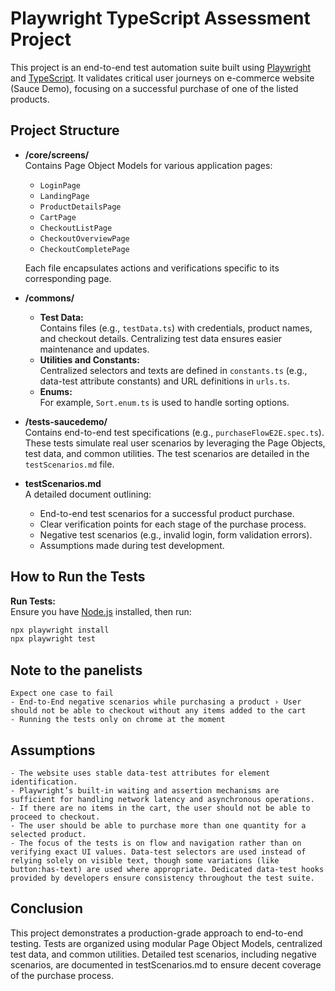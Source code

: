 # Playwright TypeScript Assessment Project

This project is an end-to-end test automation suite built using [Playwright](https://playwright.dev/) and [TypeScript](https://www.typescriptlang.org/). It validates critical user journeys on e-commerce website (Sauce Demo), focusing on a successful purchase of one of the listed products.

## Project Structure

- **/core/screens/**  
  Contains Page Object Models for various application pages:
  - `LoginPage`
  - `LandingPage`
  - `ProductDetailsPage`
  - `CartPage`
  - `CheckoutListPage`
  - `CheckoutOverviewPage`
  - `CheckoutCompletePage`  

  Each file encapsulates actions and verifications specific to its corresponding page.

- **/commons/**  
  - **Test Data:**  
    Contains files (e.g., `testData.ts`) with credentials, product names, and checkout details. Centralizing test data ensures easier maintenance and updates.
  - **Utilities and Constants:**  
    Centralized selectors and texts are defined in `constants.ts` (e.g., data-test attribute constants) and URL definitions in `urls.ts`.
  - **Enums:**  
    For example, `Sort.enum.ts` is used to handle sorting options.

- **/tests-saucedemo/**  
  Contains end-to-end test specifications (e.g., `purchaseFlowE2E.spec.ts`). These tests simulate real user scenarios by leveraging the Page Objects, test data, and common utilities. The test scenarios are detailed in the `testScenarios.md` file.

- **testScenarios.md**  
  A detailed document outlining:
  - End-to-end test scenarios for a successful product purchase.
  - Clear verification points for each stage of the purchase process.
  - Negative test scenarios (e.g., invalid login, form validation errors).
  - Assumptions made during test development.

## How to Run the Tests

**Run Tests:**  
   Ensure you have [Node.js](https://nodejs.org/) installed, then run:
   ```bash
   npx playwright install
   npx playwright test
  ```

## Note to the panelists
    Expect one case to fail
    - End-to-End negative scenarios while purchasing a product › User should not be able to checkout without any items added to the cart
    - Running the tests only on chrome at the moment
    
## Assumptions
    - The website uses stable data-test attributes for element identification.
    - Playwright’s built-in waiting and assertion mechanisms are sufficient for handling network latency and asynchronous operations.
    - If there are no items in the cart, the user should not be able to proceed to checkout.
    - The user should be able to purchase more than one quantity for a selected product.
    - The focus of the tests is on flow and navigation rather than on verifying exact UI values. Data-test selectors are used instead of relying solely on visible text, though some variations (like button:has-text) are used where appropriate. Dedicated data-test hooks provided by developers ensure consistency throughout the test suite.

## Conclusion
This project demonstrates a production-grade approach to end-to-end testing. Tests are organized using modular Page Object Models, centralized test data, and common utilities. Detailed test scenarios, including negative scenarios, are documented in testScenarios.md to ensure decent coverage of the purchase process.